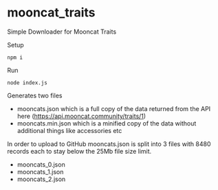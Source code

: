 # mooncat_traits

Simple Downloader for Mooncat Traits

Setup

`npm i`

Run

`node index.js`

Generates two files 

- mooncats.json which is a full copy of the data returned from the API here (https://api.mooncat.community/traits/1)
- mooncats.min.json which is a minified copy of the data without additional things like accessories etc

In order to upload to GitHub mooncats.json is split into 3 files with 8480 records each to stay below the 25Mb file size limit.
- mooncats_0.json
- mooncats_1.json
- mooncats_2.json
